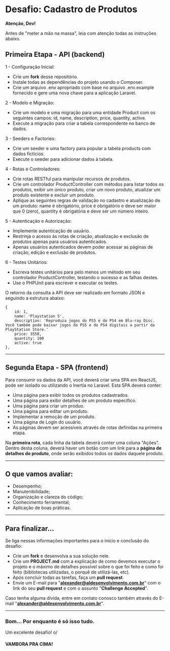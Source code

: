 # Desafio: Cadastro de Produtos

**Atenção, Dev!**

Antes de "meter a mão na massa", leia com atenção todas as instruções abaixo.


## Primeira Etapa - API (backend)
1 - Configuração Inicial:

- Crie um **fork** desse repositório.
- Instale todas as dependências do projeto usando o Composer.
- Crie um arquivo .env apropriado com base no arquivo .env.example fornecido e gere uma nova chave para a aplicação Laravel.

2 - Modelo e Migração:

- Crie um modelo e uma migração para uma entidade Product com os seguintes campos: id, name, description, price, quantity, active.
- Execute a migração para criar a tabela correspondente no banco de dados.

3 - Seeders e Factories:

- Crie um seeder e uma factory para popular a tabela products com dados fictícios.
- Execute o seeder para adicionar dados à tabela.

4 - Rotas e Controladores:

- Crie rotas RESTful para manipular recursos de produtos.
- Crie um controlador ProductController com métodos para listar todos os produtos, exibir um único produto, criar um novo produto, atualizar um produto existente e excluir um produto.
- Aplique as seguintes regras de validação no cadastro e atualização de um produto: name é obrigatório, price é obrigatório e deve ser maior que 0 (zero), quantity é obrigatória e deve ser um número inteiro.

5 - Autenticação e Autorização:

- Implemente autenticação de usuário.
- Restrinja o acesso às rotas de criação, atualização e exclusão de produtos apenas para usuários autenticados.
- Apenas usuários autenticados devem poder acessar as páginas de criação, edição e exclusão de produtos.

6 - Testes Unitários:

- Escreva testes unitários para pelo menos um método em seu controlador ProductController, testando o sucesso e as falhas destes.
- Use o PHPUnit para escrever e executar os testes.

O retorno da consulta a API deve ser realizado em formato JSON e seguindo a estrutura abaixo:

```
{
    id: 1,
    name: 'Playstation 5',
    description: 'Reproduza jogos do PS5 e do PS4 em Blu-ray Disc. Você também pode baixar jogos do PS5 e do PS4 digitais a partir da PlayStation Store.'
    price: 3550, 
    quantity: 100
    active: true    
},
```

___
## Segunda Etapa - SPA (frontend)

Para consumir os dados da API, você deverá criar uma SPA em ReactJS, pode ser isolado ou utilizando o Inertia no Laravel.
Esta SPA deverá conter: 
- Uma página para exibir todos os produtos cadastrados.
- Uma página para exibir detalhes de um produto específico.
- Uma página para criar um produo.
- Uma página para editar um produto.
- Implementar a remoção de um produto.
- Uma página de Login do usuário.
- As páginas devem ser acessíveis através de rotas definidas na primeira etapa.

Na **primeira rota**, cada linha da tabela deverá conter uma coluna "Ações".
Dentro desta coluna, deverá haver um botão com um link para a **página de detalhes do produto**, onde serão exibidos todos os dados daquele produto.

___
## **O que vamos avaliar:**

- Desempenho;
- Manutenibilidade;
- Organização e clareza do código;
- Conhecimento ferramental;
- Aplicação de boas práticas.

___
## **Para finalizar...**
Se liga nessas informações importantes para o início e conclusão do desafio:

- Crie um **fork** e desenvolva a sua solução nele.
- Crie um **PROJECT.md** com a explicação de como devemos executar o projeto e o máximo de detalhes possível sobre o que foi feito e como foi feito (bibliotecas utilizadas, o porquê de utilizá-las, etc).
- Após concluir todas as tarefas, faça um **pull request**.
- Envie um E-mail para "**alexander@aldesenvolvimento.com.br**" com o link do seu **pull request** e com o assunto "**Challenge Accepted**".

Caso tenha alguma dívida, entre em contato conosco também através do E-mail "**alexander@aldesenvolvimento.com.br**".
___
### **Bom... Por enquanto é só isso tudo.**

Um excelente desafio! o/
#### **VAMBORA PRA CIMA!**